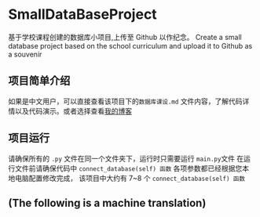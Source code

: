 # SmallDataBaseProject
基于学校课程创建的数据库小项目,上传至 Github 以作纪念。
Create a small database project based on the school curriculum and upload it to Github as a souvenir

## 项目简单介绍
如果是中文用户，可以直接查看该项目下的```数据库课设.md``` 文件内容，了解代码详情以及代码演示。或者选择查看[我的博客](https://new-ass.github.io/2022/11/24/mysql-shu-ju-ku-xue-xi-9-shu-ju-ku-ke-she-qi-ye-ren-shi-xi-tong/)

## 项目运行
请确保所有的 ```.py``` 文件在同一个文件夹下，运行时只需要运行 ```main.py```文件
在运行文件前请确保代码中 ```connect_database(self) 函数``` 各项参数都已经根据您本地电脑配置修改完成， 该项目中大约有 7~8 个 ```connect_database(self) 函数``` 

## (The following is a machine translation)
## 

